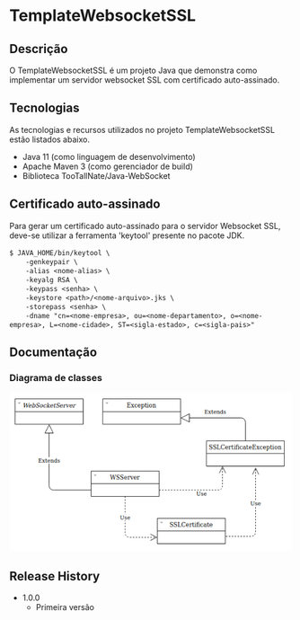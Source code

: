 # TemplateWebsocketSSL

## Descrição
O TemplateWebsocketSSL é um projeto Java que demonstra como implementar um servidor websocket SSL com certificado auto-assinado.

## Tecnologias
As tecnologias e recursos utilizados no projeto TemplateWebsocketSSL estão listados abaixo.

* Java 11 (como linguagem de desenvolvimento)
* Apache Maven 3 (como gerenciador de build)
* Biblioteca TooTallNate/Java-WebSocket

## Certificado auto-assinado
Para gerar um certificado auto-assinado para o servidor Websocket SSL, deve-se utilizar a ferramenta 'keytool' presente no pacote JDK.

```
$ JAVA_HOME/bin/keytool \
    -genkeypair \
    -alias <nome-alias> \
    -keyalg RSA \
    -keypass <senha> \
    -keystore <path>/<nome-arquivo>.jks \
    -storepass <senha> \
    -dname "cn=<nome-empresa>, ou=<nome-departamento>, o=<nome-empresa>, L=<nome-cidade>, ST=<sigla-estado>, c=<sigla-pais>"
```

## Documentação

### Diagrama de classes

![](docs/diagrama-classes.png) 

## Release History

* 1.0.0
    * Primeira versão
